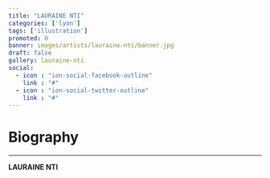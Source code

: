 ```yaml
---
title: "LAURAINE NTI"
categories: ['lyon']
tags: ['illustration']
promoted: 0
banner: images/artists/lauraine-nti/banner.jpg
draft: false
gallery: lauraine-nti
social:
  - icon : "ion-social-facebook-outline"
    link : "#"
  - icon : "ion-social-twitter-outline"
    link : "#"
---
```


# Biography
---

**LAURAINE NTI**